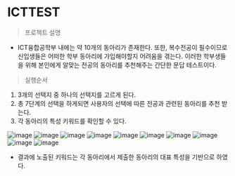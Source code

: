 # ICTTEST

>프로젝트 설명
 - ICT융합공학부 내에는 약 10개의 동아리가 존재한다. 또한, 복수전공이 필수이므로 신입생들은 어떠한 학부 동아리에 가입해야할지 어려움을 겪는다. 이러한 학부생들을 위해 본인에게 알맞는 전공의 동아리를 추천해주는 간단한 문답 테스트이다.

>실행순서
1. 3개의 선택지 중 하나의 선택지를 고르게 된다.
2. 총 7단계의 선택을 하게되면 사용자의 선택에 따른 전공과 관련된 동아리를 추천 받는다.
3. 각 동아리의 특성 키워드를 확인할 수 있다.

![image](https://user-images.githubusercontent.com/59834382/222371689-36903a7c-40a5-491d-b215-2d8a8ff7bc62.png)
![image](https://user-images.githubusercontent.com/59834382/222371730-125d0f36-70d6-4175-aaae-b6dcd90c2d5e.png)
![image](https://user-images.githubusercontent.com/59834382/222371769-6d5e4f19-7c58-4e11-b862-31b093ca3409.png)
![image](https://user-images.githubusercontent.com/59834382/222371797-08db2e1f-d218-4442-bdad-dd52f697df3c.png)
![image](https://user-images.githubusercontent.com/59834382/222371812-249d7712-530c-490f-ab70-004870211363.png)
![image](https://user-images.githubusercontent.com/59834382/222371821-aa55df29-7813-4e30-9bef-d823286f778c.png)
![image](https://user-images.githubusercontent.com/59834382/222371837-603fe40d-24e2-4493-9f36-1d112a324e04.png)
![image](https://user-images.githubusercontent.com/59834382/222371849-ca3906f2-85f4-424e-9fef-837d94555e22.png)
![image](https://user-images.githubusercontent.com/59834382/222371867-c7ad0d48-a02b-4945-bc82-1d83ee53bdb4.png)
![image](https://user-images.githubusercontent.com/59834382/222371877-e436f748-bf4f-4e15-bc0b-7bd36e1c9129.png)

* 결과에 노출된 키워드는 각 동아리에서 제출한 동아리의 대표 특성을 기반으로 하였다.
